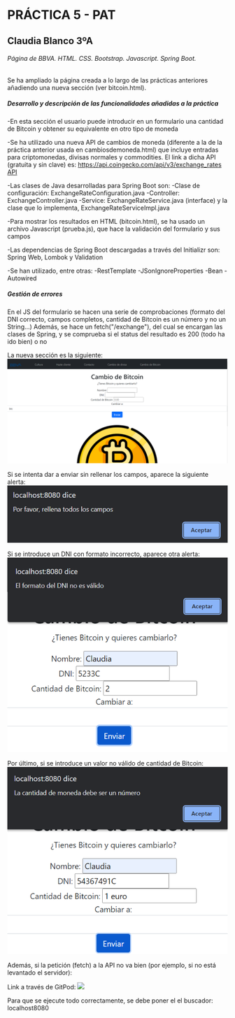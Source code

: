 # PRÁCTICA 5 - PAT
## Claudia Blanco 3ºA
###### Página de BBVA. HTML. CSS. Bootstrap. Javascript. Spring Boot.

Se ha ampliado la página creada a lo largo de las prácticas anteriores añadiendo una nueva sección (ver bitcoin.html).

##### Desarrollo y descripción de las funcionalidades añadidas a la práctica

-En esta sección el usuario puede introducir en un formulario una cantidad de Bitcoin y obtener su equivalente en otro tipo de moneda

-Se ha utilizado una nueva API de cambios de moneda (diferente a la de la práctica anterior usada en cambiosdemoneda.html) que incluye entradas
para criptomonedas, divisas normales y commodities. El link a dicha API (gratuita y sin clave) es: https://api.coingecko.com/api/v3/exchange_rates
<a href="https://api.coingecko.com/api/v3/exchange_rates" target="_blank">API</a>

-Las clases de Java desarrolladas para Spring Boot son:
    -Clase de configuración: ExchangeRateConfiguration.java
    -Controller: ExchangeController.java
    -Service: ExchangeRateService.java (interface) y la clase que lo implementa, ExchangeRateServiceImpl.java

-Para mostrar los resultados en HTML (bitcoin.html), se ha usado un archivo Javascript (prueba.js), que hace la validación del formulario y sus campos

-Las dependencias de Spring Boot descargadas a través del Initializr son: Spring Web, Lombok y Validation

-Se han utilizado, entre otras:
    -RestTemplate
    -JSonIgnoreProperties
    -Bean
    -Autowired

##### Gestión de errores
En el JS del formulario se hacen una serie de comprobaciones (formato del DNI correcto, campos completos, cantidad de Bitcoin es un número y no un String...)
Además, se hace un fetch("/exchange"), del cual se encargan las clases de Spring, y se comprueba si el status del resultado es 200 (todo ha ido bien) o no

La nueva sección es la siguiente:
![img_1.png](img_1.png)

Si se intenta dar a enviar sin rellenar los campos, aparece la siguiente alerta:
![img_2.png](img_2.png)

Si se introduce un DNI con formato incorrecto, aparece otra alerta:
![img_3.png](img_3.png)

Por último, si se introduce un valor no válido de cantidad de Bitcoin:
![img_4.png](img_4.png)

Además, si la petición (fetch) a la API no va bien (por ejemplo, si no está levantado el servidor):


Link a través de GitPod:
[![](https://gitpod.io/button/open-in-gitpod.svg)](https://github.com/201905597/exchangerates)

Para que se ejecute todo correctamente, se debe poner el el buscador: localhost8080
